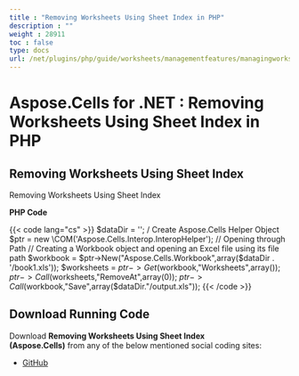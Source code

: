 ```yaml
---
title : "Removing Worksheets Using Sheet Index in PHP" 
description : "" 
weight : 28911 
toc : false
type: docs
url: /net/plugins/php/guide/worksheets/managementfeatures/managingworksheets/removing+worksheets+using+sheet+index+in+php/
---
```


# Aspose.Cells for .NET : Removing Worksheets Using Sheet Index in PHP


## Removing Worksheets Using Sheet Index

Removing Worksheets Using Sheet Index

**PHP Code**

{{< code lang="cs" >}}
        $dataDir = '';
        / Create Aspose.Cells Helper Object
        $ptr = new \COM('Aspose.Cells.Interop.InteropHelper');
        // Opening through Path
        // Creating a Workbook object and opening an Excel file using its file path
        $workbook = $ptr->New("Aspose.Cells.Workbook",array($dataDir . '/book1.xls'));
        $worksheets = $ptr->Get($workbook,"Worksheets",array());
        $ptr->Call($worksheets,"RemoveAt",array(0));
        $ptr->Call($workbook,"Save",array($dataDir."/output.xls"));
{{< /code >}}

## Download Running Code

Download **Removing Worksheets Using Sheet Index (Aspose.Cells)** from any of the below mentioned social coding sites:

*   [GitHub](https://github.com/aspose-cells/Aspose.Cells-for-.NET/blob/master/Plugins/Aspose_Cells_NET_for_PHP/src/aspose/cells/WorkingWithWorksheets/ManagementFeatures/ManagingWorksheets/RemovingWorksheetsUsingSheetIndex.php)

